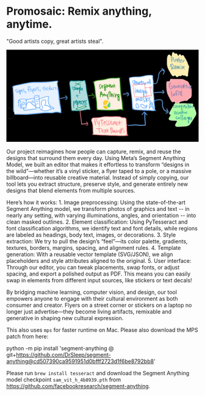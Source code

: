 # Promosaic: Remix anything, anytime.

"Good artists copy, great artists steal".

![diagram of methodology](https://raw.githubusercontent.com/jb2700/Hack-Harvard-2025/refs/heads/main/readme_imgs/diagram.jpg)

Our project reimagines how people can capture, remix, and reuse the designs that surround them every day. Using Meta’s Segment Anything Model, we built an editor that makes it effortless to transform “designs in the wild”—whether it’s a vinyl sticker, a flyer taped to a pole, or a massive billboard—into reusable creative material. Instead of simply copying, our tool lets you extract structure, preserve style, and generate entirely new designs that blend elements from multiple sources.

Here’s how it works:
	1.	Image preprocessing: Using the state-of-the-art Segment Anything model, we transform photos of graphics and text -- in nearly any setting, with varying illuminations, angles, and orientation -- into clean masked outlines.
	2.	Element classification: Using PyTesseract and font classification algorithms, we identify text and font details, while regions are labeled as headings, body text, images, or decorations.
	3.	Style extraction: We try to pull the design’s “feel”—its color palette, gradients, textures, borders, margins, spacing, and alignment rules.
	4.	Template generation: With a reusable vector template (SVG/JSON), we align placeholders and style attributes aligned to the original. 
	5.	User interface: Through our editor, you can tweak placements, swap fonts, or adjust spacing, and export a polished output as PDF. This means you can easily swap in elements from different input sources, like stickers or text decals!

By bridging machine learning, computer vision, and design, our tool empowers anyone to engage with their cultural environment as both consumer and creator. Flyers on a street corner or stickers on a laptop no longer just advertise—they become living artifacts, remixable and generative in shaping new cultural expression.

This also uses `mps` for faster runtime on Mac. Please also download the MPS patch from here:

python -m pip install 'segment-anything @ git+https://github.com/DrSleep/segment-anything@cd507390ca9591951d0bfff2723d1f6be8792bb8'


Please run `brew install tesseract` and download the Segment Anything model checkpoint `sam_vit_h_4b8939.pth` from https://github.com/facebookresearch/segment-anything.


